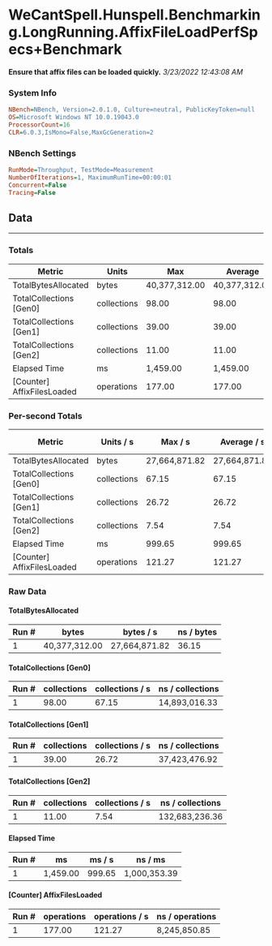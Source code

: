 ﻿# WeCantSpell.Hunspell.Benchmarking.LongRunning.AffixFileLoadPerfSpecs+Benchmark
__Ensure that affix files can be loaded quickly.__
_3/23/2022 12:43:08 AM_
### System Info
```ini
NBench=NBench, Version=2.0.1.0, Culture=neutral, PublicKeyToken=null
OS=Microsoft Windows NT 10.0.19043.0
ProcessorCount=16
CLR=6.0.3,IsMono=False,MaxGcGeneration=2
```

### NBench Settings
```ini
RunMode=Throughput, TestMode=Measurement
NumberOfIterations=1, MaximumRunTime=00:00:01
Concurrent=False
Tracing=False
```

## Data
-------------------

### Totals
|          Metric |           Units |             Max |         Average |             Min |          StdDev |
|---------------- |---------------- |---------------- |---------------- |---------------- |---------------- |
|TotalBytesAllocated |           bytes |   40,377,312.00 |   40,377,312.00 |   40,377,312.00 |            0.00 |
|TotalCollections [Gen0] |     collections |           98.00 |           98.00 |           98.00 |            0.00 |
|TotalCollections [Gen1] |     collections |           39.00 |           39.00 |           39.00 |            0.00 |
|TotalCollections [Gen2] |     collections |           11.00 |           11.00 |           11.00 |            0.00 |
|    Elapsed Time |              ms |        1,459.00 |        1,459.00 |        1,459.00 |            0.00 |
|[Counter] AffixFilesLoaded |      operations |          177.00 |          177.00 |          177.00 |            0.00 |

### Per-second Totals
|          Metric |       Units / s |         Max / s |     Average / s |         Min / s |      StdDev / s |
|---------------- |---------------- |---------------- |---------------- |---------------- |---------------- |
|TotalBytesAllocated |           bytes |   27,664,871.82 |   27,664,871.82 |   27,664,871.82 |            0.00 |
|TotalCollections [Gen0] |     collections |           67.15 |           67.15 |           67.15 |            0.00 |
|TotalCollections [Gen1] |     collections |           26.72 |           26.72 |           26.72 |            0.00 |
|TotalCollections [Gen2] |     collections |            7.54 |            7.54 |            7.54 |            0.00 |
|    Elapsed Time |              ms |          999.65 |          999.65 |          999.65 |            0.00 |
|[Counter] AffixFilesLoaded |      operations |          121.27 |          121.27 |          121.27 |            0.00 |

### Raw Data
#### TotalBytesAllocated
|           Run # |           bytes |       bytes / s |      ns / bytes |
|---------------- |---------------- |---------------- |---------------- |
|               1 |   40,377,312.00 |   27,664,871.82 |           36.15 |

#### TotalCollections [Gen0]
|           Run # |     collections | collections / s |ns / collections |
|---------------- |---------------- |---------------- |---------------- |
|               1 |           98.00 |           67.15 |   14,893,016.33 |

#### TotalCollections [Gen1]
|           Run # |     collections | collections / s |ns / collections |
|---------------- |---------------- |---------------- |---------------- |
|               1 |           39.00 |           26.72 |   37,423,476.92 |

#### TotalCollections [Gen2]
|           Run # |     collections | collections / s |ns / collections |
|---------------- |---------------- |---------------- |---------------- |
|               1 |           11.00 |            7.54 |  132,683,236.36 |

#### Elapsed Time
|           Run # |              ms |          ms / s |         ns / ms |
|---------------- |---------------- |---------------- |---------------- |
|               1 |        1,459.00 |          999.65 |    1,000,353.39 |

#### [Counter] AffixFilesLoaded
|           Run # |      operations |  operations / s | ns / operations |
|---------------- |---------------- |---------------- |---------------- |
|               1 |          177.00 |          121.27 |    8,245,850.85 |


